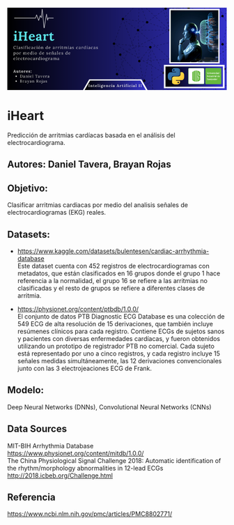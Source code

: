 
![iHeart](https://github.com/drtaverac/iHeart/blob/main/IHeart.png)
# iHeart
Predicción de arritmias cardíacas basada en el análisis del electrocardiograma.

## Autores: Daniel Tavera, Brayan Rojas

## Objetivo: 
Clasificar arritmias cardiacas por medio del analisis señales de electrocardiogramas (EKG) reales.

## Datasets:
- https://www.kaggle.com/datasets/bulentesen/cardiac-arrhythmia-database <br>
Este dataset cuenta con 452 registros de electrocardiogramas con metadatos, que están clasificados en 16 grupos donde el grupo 1 hace referencia a la normalidad, el grupo 16 se refiere a las arritmias no clasificadas y el resto de grupos se refiere a diferentes clases de arritmia.

- https://physionet.org/content/ptbdb/1.0.0/<br>
El conjunto de datos PTB Diagnostic ECG Database es una colección de 549 ECG de alta resolución de 15 derivaciones, que también incluye resúmenes clínicos para cada registro. Contiene ECGs de sujetos sanos y pacientes con diversas enfermedades cardíacas, y fueron obtenidos utilizando un prototipo de registrador PTB no comercial. Cada sujeto está representado por uno a cinco registros, y cada registro incluye 15 señales medidas simultáneamente, las 12 derivaciones convencionales junto con las 3 electrojeaciones ECG de Frank.


## Modelo: 
Deep Neural Networks (DNNs), Convolutional Neural Networks (CNNs)

## Data Sources
  MIT-BIH Arrhythmia Database <br>
    https://www.physionet.org/content/mitdb/1.0.0/
    <br>
  The China Physiological Signal Challenge 2018: Automatic identification of the rhythm/morphology abnormalities in 12-lead ECGs
    http://2018.icbeb.org/Challenge.html

## Referencia
https://www.ncbi.nlm.nih.gov/pmc/articles/PMC8802771/
